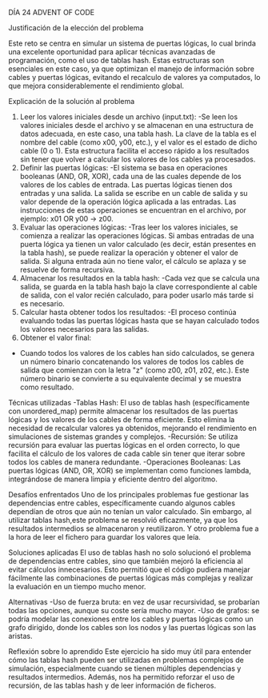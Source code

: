 DÍA 24 ADVENT OF CODE

Justificación de la elección del problema

Este reto se centra en simular un sistema de puertas lógicas, lo cual brinda una excelente oportunidad 
para aplicar técnicas avanzadas de programación, como el uso de tablas hash. Estas estructuras son 
esenciales en este caso, ya que optimizan el manejo de información sobre cables y puertas lógicas, 
evitando el recalculo de valores ya computados, lo que mejora considerablemente el rendimiento global.

Explicación de la solución al problema
1. Leer los valores iniciales desde un archivo (input.txt):
	-Se leen los valores iniciales desde el archivo y se almacenan en una estructura de datos 
	adecuada, en este caso, una tabla hash. La clave de la tabla es el nombre del cable (como x00, y00,
	etc.), y el valor es el estado de dicho cable (0 o 1). Esta estructura facilita el acceso rápido a 
	los resultados sin tener que volver a calcular los valores de los cables ya procesados.
2. Definir las puertas lógicas:
  -El sistema se basa en operaciones booleanas (AND, OR, XOR), cada una de las cuales depende de los 
  valores de los cables de entrada. Las puertas lógicas tienen dos entradas y una salida. La salida se 
  escribe en un cable de salida y su valor depende de la operación lógica aplicada a las entradas. Las 
  instrucciones de estas operaciones se encuentran en el archivo, por ejemplo: x01 OR y00 -> z00.
3. Evaluar las operaciones lógicas:
  -Tras leer los valores iniciales, se comienza a realizar las operaciones lógicas. Si ambas entradas 
  de una puerta lógica ya tienen un valor calculado (es decir, están presentes en la tabla hash), se 
  puede realizar la operación y obtener el valor de salida. Si alguna entrada aún no tiene valor, el 
  cálculo se aplaza y se resuelve de forma recursiva.
4. Almacenar los resultados en la tabla hash:
  -Cada vez que se calcula una salida, se guarda en la tabla hash bajo la clave correspondiente al 
  cable de salida, con el valor recién calculado, para poder usarlo más tarde si es necesario.
5. Calcular hasta obtener todos los resultados:
  -El proceso continúa evaluando todas las puertas lógicas hasta que se hayan calculado todos los 
  valores necesarios para las salidas.
6. Obtener el valor final:
  - Cuando todos los valores de los cables han sido calculados, se genera un número binario concatenando
  los valores de todos los cables de salida que comienzan con la letra "z" (como z00, z01, z02, etc.). 
  Este número binario se convierte a su equivalente decimal y se muestra como resultado.

Técnicas utilizadas
    -Tablas Hash: El uso de tablas hash (específicamente con unordered_map) permite almacenar los 
	resultados de las puertas lógicas y los valores de los cables de forma eficiente. Esto elimina la 
	necesidad de recalcular valores ya obtenidos, mejorando el rendimiento en simulaciones de sistemas 
	grandes y complejos.
    -Recursión: Se utiliza recursión para evaluar las puertas lógicas en el orden correcto, lo que
	facilita el cálculo de los valores de cada cable sin tener que iterar sobre todos los cables de 
	manera redundante.
    -Operaciones Booleanas: Las puertas lógicas (AND, OR, XOR) se implementan como funciones lambda, 
	integrándose de manera limpia y eficiente dentro del algoritmo.

Desafíos enfrentados
Uno de los principales problemas fue gestionar las dependencias entre cables, específicamente cuando 
algunos cables dependían de otros que aún no tenían un valor calculado. Sin embargo, al utilizar tablas
hash,este problema se resolvió eficazmente, ya que los resultados intermedios se almacenaron y 
reutilizaron. Y otro problema fue a la hora de leer el fichero para guardar los valores que leía.

Soluciones aplicadas
El uso de tablas hash no solo solucionó el problema de dependencias entre cables, sino que también
mejoró la eficiencia al evitar cálculos innecesarios. Esto permitió que el código pudiera manejar 
fácilmente las combinaciones de puertas lógicas más complejas y realizar la evaluación en un tiempo 
mucho menor.

Alternativas
-Uso de fuerza bruta: en vez de usar recursividad, se probarían todas las opciones, aunque su coste
sería mucho mayor.
-Uso de grafos: se podría modelar las conexiones entre los cables y puertas lógicas como un grafo
dirigido, donde los cables son los nodos y las puertas lógicas son las aristas.

Reflexión sobre lo aprendido
Este ejercicio ha sido muy útil para entender cómo las tablas hash pueden ser utilizadas en problemas 
complejos de simulación, especialmente cuando se tienen múltiples dependencias y resultados intermedios.
Además, nos ha permitido reforzar el uso de recursión, de las tablas hash y de leer información de
ficheros.
